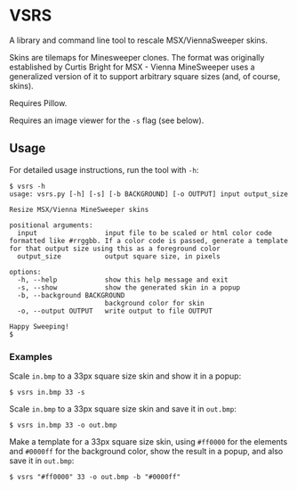 # VSRS

A library and command line tool to rescale MSX/ViennaSweeper skins.

Skins are tilemaps for Minesweeper clones. The format was originally
established by Curtis Bright for MSX - Vienna MineSweeper uses a generalized
version of it to support arbitrary square sizes (and, of course, skins).

Requires Pillow.

Requires an image viewer for the `-s` flag (see below).

## Usage

For detailed usage instructions, run the tool with `-h`:
```
$ vsrs -h
usage: vsrs.py [-h] [-s] [-b BACKGROUND] [-o OUTPUT] input output_size

Resize MSX/Vienna MineSweeper skins

positional arguments:
  input                 input file to be scaled or html color code formatted like #rrggbb. If a color code is passed, generate a template for that output size using this as a foreground color
  output_size           output square size, in pixels

options:
  -h, --help            show this help message and exit
  -s, --show            show the generated skin in a popup
  -b, --background BACKGROUND
                        background color for skin
  -o, --output OUTPUT   write output to file OUTPUT

Happy Sweeping!
$
```

### Examples

Scale `in.bmp` to a 33px square size skin and show it in a popup:
```
$ vsrs in.bmp 33 -s
```

Scale `in.bmp` to a 33px square size skin and save it in `out.bmp`:
```
$ vsrs in.bmp 33 -o out.bmp
```

Make a template for a 33px square size skin, using `#ff0000` for the elements and `#0000ff` for the background color, show the result in a popup, and also save it in `out.bmp`:
```
$ vsrs "#ff0000" 33 -o out.bmp -b "#0000ff"
```


